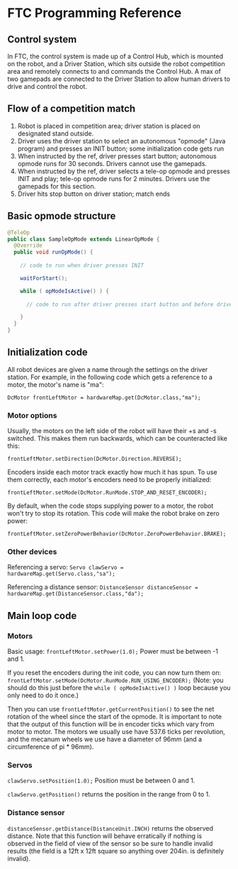 # FTC Programming Reference

## Control system

In FTC, the control system is made up of a Control Hub, which is mounted on the robot, and a Driver Station, which sits outside the robot competition area and remotely connects to and commands the Control Hub. A max of two gamepads are connected to the Driver Station to allow human drivers to drive and control the robot.

## Flow of a competition match

1. Robot is placed in competition area; driver station is placed on designated stand outside.
2. Driver uses the driver station to select an autonomous "opmode" (Java program) and presses an INIT button; some initialization code gets run
3. When instructed by the ref, driver presses start button; autonomous opmode runs for 30 seconds. Drivers cannot use the gamepads.
4. When instructed by the ref, driver selects a tele-op opmode and presses INIT and play; tele-op opmode runs for 2 minutes. Drivers use the gamepads for this section.
5. Driver hits stop button on driver station; match ends

## Basic opmode structure

```java
@TeleOp
public class SampleOpMode extends LinearOpMode {
  @Override
  public void runOpMode() {
    
    // code to run when driver presses INIT

    waitForStart();

    while ( opModeIsActive() ) {
      
      // code to run after driver presses start button and before driver presses stop button

    }
  }
}
```

## Initialization code

All robot devices are given a name through the settings on the driver station. For example, in the following code which gets a reference to a motor, the motor's name is "ma":

`DcMotor frontLeftMotor = hardwareMap.get(DcMotor.class,"ma");`

### Motor options

Usually, the motors on the left side of the robot will have their +s and -s switched. This makes them run backwards, which can be counteracted like this:

`frontLeftMotor.setDirection(DcMotor.Direction.REVERSE);`

Encoders inside each motor track exactly how much it has spun. To use them correctly, each motor's encoders need to be properly initialized:

`frontLeftMotor.setMode(DcMotor.RunMode.STOP_AND_RESET_ENCODER);`

By default, when the code stops supplying power to a motor, the robot won't try to stop its rotation. This code will make the robot brake on zero power:

`frontLeftMotor.setZeroPowerBehavior(DcMotor.ZeroPowerBehavior.BRAKE);`

### Other devices

Referencing a servo: `Servo clawServo = hardwareMap.get(Servo.class,"sa");`

Referencing a distance sensor: `DistanceSensor distanceSensor = hardwareMap.get(DistanceSensor.class,"da");`

## Main loop code

### Motors

Basic usage: `frontLeftMotor.setPower(1.0);` Power must be between -1 and 1.

If you reset the encoders during the init code, you can now turn them on: `frontLeftMotor.setMode(DcMotor.RunMode.RUN_USING_ENCODER);` (Note: you should do this just before the `while ( opModeIsActive() )` loop because you only need to do it once.)

Then you can use `frontLeftMotor.getCurrentPosition()` to see the net rotation of the wheel since the start of the opmode. It is important to note that the output of this function will be in encoder ticks which vary from motor to motor. The motors we usually use have 537.6 ticks per revolution, and the mecanum wheels we use have a diameter of 96mm (and a circumference of pi * 96mm).

### Servos

`clawServo.setPosition(1.0);` Position must be between 0 and 1.

`clawServo.getPosition()` returns the position in the range from 0 to 1.

### Distance sensor

`distanceSensor.getDistance(DistanceUnit.INCH)` returns the observed distance. Note that this function will behave erratically if nothing is observed in the field of view of the sensor so be sure to handle invalid results (the field is a 12ft x 12ft square so anything over 204in. is definitely invalid).
